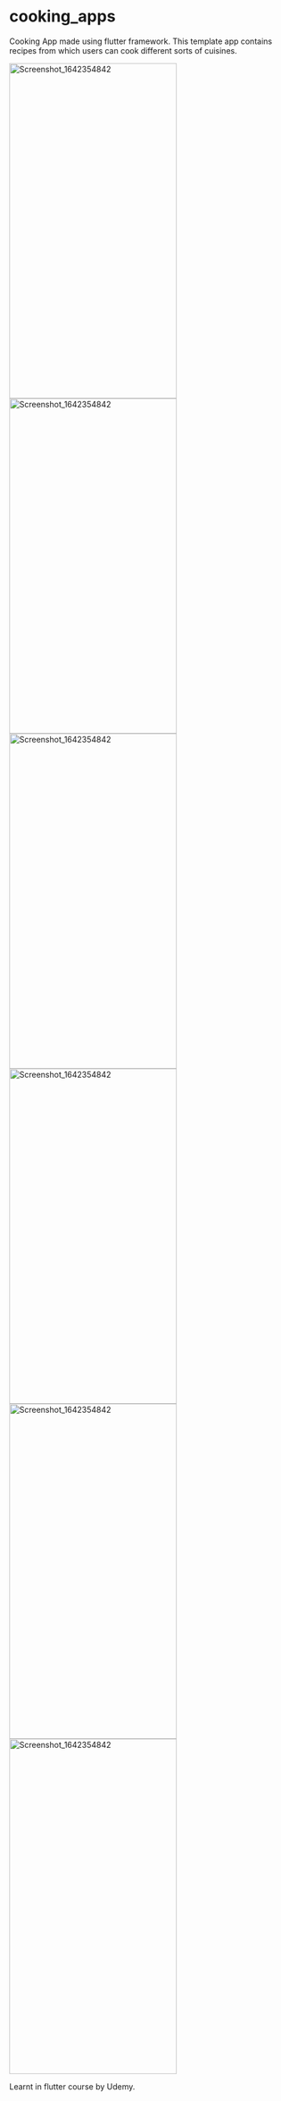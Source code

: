 # cooking_apps
 Cooking App made using flutter framework. This template app contains recipes from which users can cook different sorts of cuisines.
 
<img src="https://user-images.githubusercontent.com/60326736/149673654-a133d363-241e-4dcb-a55a-afd975ce636f.png" alt="Screenshot_1642354842" width="300" height="600">
<img src="https://user-images.githubusercontent.com/60326736/149673661-aff9b48c-176c-4f06-9787-421ca5c85427.png" alt="Screenshot_1642354842" width="300" height="600">
<img src="https://user-images.githubusercontent.com/60326736/149673667-3dd65745-fef9-4bed-b80e-ff3393bd3744.png" alt="Screenshot_1642354842" width="300" height="600">
<img src="https://user-images.githubusercontent.com/60326736/149673669-2f9088d4-6899-4a61-a4d5-9c5bde60b629.png" alt="Screenshot_1642354842" width="300" height="600">
<img src="https://user-images.githubusercontent.com/60326736/149673674-b6be46e5-3e39-488e-ab69-628d8fafa200.png" alt="Screenshot_1642354842" width="300" height="600">
<img src="https://user-images.githubusercontent.com/60326736/149673676-3e55ec8b-b3d6-45a7-bc23-b1ed86087b8d.png" alt="Screenshot_1642354842" width="300" height="600">
 
 Learnt in flutter course by Udemy. 
